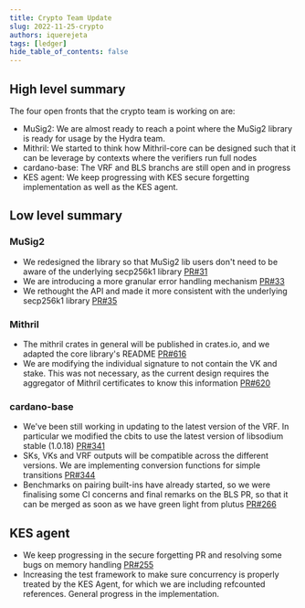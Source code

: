 ```yaml
---
title: Crypto Team Update
slug: 2022-11-25-crypto
authors: iquerejeta
tags: [ledger]
hide_table_of_contents: false
---
```


## High level summary
The four open fronts that the crypto team is working on are:
* MuSig2: We are almost ready to reach a point where the MuSig2 library is ready for usage by the Hydra team. 
* Mithril: We started to think how Mithril-core can be designed such that it can be leverage by contexts where the verifiers run full nodes
* cardano-base: The VRF and BLS branchs are still open and in progress
* KES agent: We keep progressing with KES secure forgetting implementation as well as the KES agent. 

## Low level summary
### MuSig2
* We redesigned the library so that MuSig2 lib users don't need to be aware of the underlying secp256k1 library [PR#31](https://github.com/input-output-hk/musig2/pull/31)
* We are introducing a more granular error handling mechanism [PR#33](https://github.com/input-output-hk/musig2/pull/33)
* We rethought the API and made it more consistent with the underlying secp256k1 library [PR#35](https://github.com/input-output-hk/musig2/pull/35)

### Mithril
* The mithril crates in general will be published in crates.io, and we adapted the core library's README [PR#616](https://github.com/input-output-hk/mithril/pull/616) 
* We are modifying the individual signature to not contain the VK and stake. This was not necessary, as the current design requires the aggregator of Mithril certificates to know this information [PR#620](https://github.com/input-output-hk/mithril/pull/620)

### cardano-base
* We've been still working in updating to the latest version of the VRF. In particular we modified the cbits to use the latest version of libsodium stable (1.0.18) [PR#341](https://github.com/input-output-hk/cardano-base/pull/341)
* SKs, VKs and VRF outputs will be compatible across the different versions. We are implementing conversion functions for simple transitions [PR#344](https://github.com/input-output-hk/cardano-base/pull/344)
* Benchmarks on pairing built-ins have already started, so we were finalising some CI concerns and final remarks on the BLS PR, so that it can be merged as soon as we have green light from plutus [PR#266](https://github.com/input-output-hk/cardano-base/pull/266)

## KES agent
* We keep progressing in the secure forgetting PR and resolving some bugs on memory handling [PR#255](https://github.com/input-output-hk/cardano-base/pull/255)
* Increasing the test framework to make sure concurrency is properly treated by the KES Agent, for which we are including refcounted references. General progress in the implementation. 
